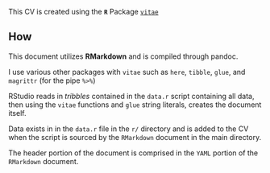 

This CV is created using the **`R`** Package [`vitae`](https://github.com/mitchelloharawild/vitae)


## How

This document utilizes **RMarkdown** and is compiled through pandoc.

I use various other packages with `vitae` such as `here`, `tibble`, `glue`, and `magrittr` (for the pipe _`%>%`_)

RStudio reads in _tribbles_ contained in the `data.r` script containing all  data, then using the `vitae` functions and `glue` string literals, creates the document itself.

Data exists in in the `data.r` file in the `r/` directory and is added to the CV when the script is sourced by the `RMarkdown` document in the main directory.

The header portion of the document is comprised in the `YAML` portion of the `RMarkdown` document.
